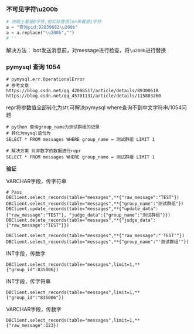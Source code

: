 ### 不可见字符\u200b

```python
# 肉眼上看是0字符,但实际使用len来看是1字符
a = "查询pid:92839682\u200b"
a = a.replace("\u200b","")
# ''
```

解决方法：
bot发送消息前，对message进行检查，将`\u200b`进行替换



### pymysql 查询 1054

```
# pymysql.err.OperationalError
# 参考文章
https://blog.csdn.net/qq_42098517/article/details/89300618
https://blog.csdn.net/qq_45701131/article/details/115803260
```

repr将参数值全部转化为str,可解决pymysql where查询不到中文字符串/1054问题

```mysql
# python 查询group_name为测试群组的记录
# 转化为mysql语句为
SELECT * FROM messages WHERE group_name = 测试群组 LIMIT 1

# 解决方案 对非数字的数据进行repr
SELECT * FROM messages WHERE group_name = 测试群组 LIMIT 1
```



**验证**

VARCHAR字段，传字符串

```mysql
# Pass
DBClient.select_records(table="messages",**{"raw_message":"TEST"})
DBClient.select_records(table="messages",**{"group_name":"测试群组"})
DBClient.update_records(table="messages",**{"update_data":{"raw_message":"TEST"}, "judge_data":{"group_name":"测试群组"}})
DBClient.delete_records(table="messages",**{"judge_data":{"raw_message":"TEST"}})

DBClient.select_records(table="messages",**{"raw_message":"'TEST'"})
DBClient.select_records(table="messages",**{"group_name":"'测试群组'"})
```

INT字段，传数字

```mysql
DBClient.select_records(table="messages",limit=1,**{"group_id":835006})
```

INT字段，传字符串

```mysql
DBClient.select_records(table="messages",limit=1,**{"group_id":"835006"})
```

VARCHAR字段，传数字

```mysql
DBClient.select_records(table="messages",limit=1,**{"raw_message":123})
```

















